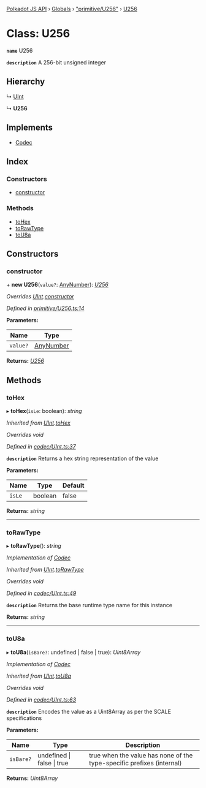 [Polkadot JS API](../README.md) › [Globals](../globals.md) › ["primitive/U256"](../modules/_primitive_u256_.md) › [U256](_primitive_u256_.u256.md)

# Class: U256

**`name`** U256

**`description`** 
A 256-bit unsigned integer

## Hierarchy

  ↳ [UInt](_codec_uint_.uint.md)

  ↳ **U256**

## Implements

* [Codec](../interfaces/_types_.codec.md)

## Index

### Constructors

* [constructor](_primitive_u256_.u256.md#constructor)

### Methods

* [toHex](_primitive_u256_.u256.md#tohex)
* [toRawType](_primitive_u256_.u256.md#torawtype)
* [toU8a](_primitive_u256_.u256.md#tou8a)

## Constructors

###  constructor

\+ **new U256**(`value?`: [AnyNumber](../modules/_types_.md#anynumber)): *[U256](_primitive_u256_.u256.md)*

*Overrides [UInt](_codec_uint_.uint.md).[constructor](_codec_uint_.uint.md#constructor)*

*Defined in [primitive/U256.ts:14](https://github.com/polkadot-js/api/blob/a31921b88e/packages/types/src/primitive/U256.ts#L14)*

**Parameters:**

Name | Type |
------ | ------ |
`value?` | [AnyNumber](../modules/_types_.md#anynumber) |

**Returns:** *[U256](_primitive_u256_.u256.md)*

## Methods

###  toHex

▸ **toHex**(`isLe`: boolean): *string*

*Inherited from [UInt](_codec_uint_.uint.md).[toHex](_codec_uint_.uint.md#tohex)*

*Overrides void*

*Defined in [codec/UInt.ts:37](https://github.com/polkadot-js/api/blob/a31921b88e/packages/types/src/codec/UInt.ts#L37)*

**`description`** Returns a hex string representation of the value

**Parameters:**

Name | Type | Default |
------ | ------ | ------ |
`isLe` | boolean | false |

**Returns:** *string*

___

###  toRawType

▸ **toRawType**(): *string*

*Implementation of [Codec](../interfaces/_types_.codec.md)*

*Inherited from [UInt](_codec_uint_.uint.md).[toRawType](_codec_uint_.uint.md#torawtype)*

*Overrides void*

*Defined in [codec/UInt.ts:49](https://github.com/polkadot-js/api/blob/a31921b88e/packages/types/src/codec/UInt.ts#L49)*

**`description`** Returns the base runtime type name for this instance

**Returns:** *string*

___

###  toU8a

▸ **toU8a**(`isBare?`: undefined | false | true): *Uint8Array*

*Implementation of [Codec](../interfaces/_types_.codec.md)*

*Inherited from [UInt](_codec_uint_.uint.md).[toU8a](_codec_uint_.uint.md#tou8a)*

*Overrides void*

*Defined in [codec/UInt.ts:63](https://github.com/polkadot-js/api/blob/a31921b88e/packages/types/src/codec/UInt.ts#L63)*

**`description`** Encodes the value as a Uint8Array as per the SCALE specifications

**Parameters:**

Name | Type | Description |
------ | ------ | ------ |
`isBare?` | undefined &#124; false &#124; true | true when the value has none of the type-specific prefixes (internal)  |

**Returns:** *Uint8Array*
